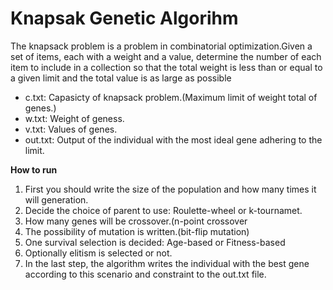 # Knapsak Genetic Algorihm

The knapsack problem is a problem in combinatorial optimization.Given a set of items, each with a weight and a value, determine the number of each item to include in a collection so that the total weight is less than or equal to a given limit and the total value is as large as possible

- c.txt: Capasicty of knapsack problem.(Maximum limit of weight total of genes.)
- w.txt: Weight of geness.
- v.txt: Values of genes.
- out.txt: Output of the individual with the most ideal gene adhering to the limit.


**How to run**

1) First you should write the size of the population and how many times it will generation.
2) Decide the choice of parent to use: Roulette-wheel or k-tournamet.
3) How many genes will be crossover.(n-point crossover
4) The possibility of mutation is written.(bit-flip mutation)
5) One survival selection is decided: Age-based or Fitness-based
6) Optionally elitism is selected or not.
7) In the last step, the algorithm writes the individual with the best gene according to this scenario and constraint to the out.txt file.

